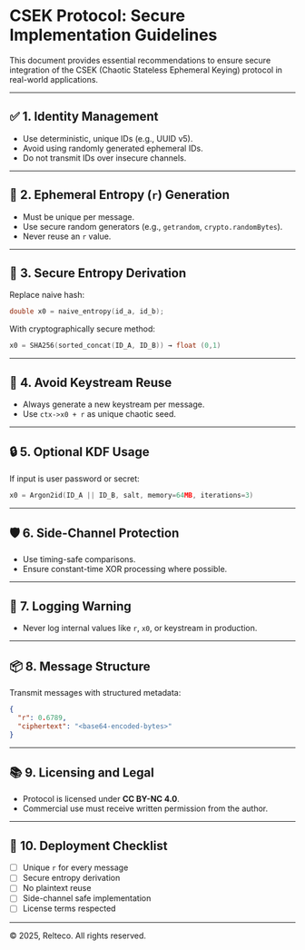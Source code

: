 # CSEK Protocol: Secure Implementation Guidelines

This document provides essential recommendations to ensure secure integration of the CSEK (Chaotic Stateless Ephemeral Keying) protocol in real-world applications.

---

## ✅ 1. Identity Management
- Use deterministic, unique IDs (e.g., UUID v5).
- Avoid using randomly generated ephemeral IDs.
- Do not transmit IDs over insecure channels.

---

## 🔐 2. Ephemeral Entropy (`r`) Generation
- Must be unique per message.
- Use secure random generators (e.g., `getrandom`, `crypto.randomBytes`).
- Never reuse an `r` value.

---

## 🧠 3. Secure Entropy Derivation
Replace naive hash:
```c
double x0 = naive_entropy(id_a, id_b);
```
With cryptographically secure method:
```c
x0 = SHA256(sorted_concat(ID_A, ID_B)) → float (0,1)
```

---

## 🔁 4. Avoid Keystream Reuse
- Always generate a new keystream per message.
- Use `ctx->x0 + r` as unique chaotic seed.

---

## 🔒 5. Optional KDF Usage
If input is user password or secret:
```c
x0 = Argon2id(ID_A || ID_B, salt, memory=64MB, iterations=3)
```

---

## 🛡 6. Side-Channel Protection
- Use timing-safe comparisons.
- Ensure constant-time XOR processing where possible.

---

## 🧾 7. Logging Warning
- Never log internal values like `r`, `x0`, or keystream in production.

---

## 📦 8. Message Structure
Transmit messages with structured metadata:
```json
{
  "r": 0.6789,
  "ciphertext": "<base64-encoded-bytes>"
}
```

---

## 📚 9. Licensing and Legal
- Protocol is licensed under **CC BY-NC 4.0**.
- Commercial use must receive written permission from the author.

---

## 📂 10. Deployment Checklist
- [ ] Unique `r` for every message
- [ ] Secure entropy derivation
- [ ] No plaintext reuse
- [ ] Side-channel safe implementation
- [ ] License terms respected

---

© 2025, Relteco. All rights reserved.